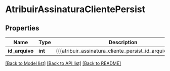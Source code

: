 # AtribuirAssinaturaClientePersist

## Properties
Name | Type | Description | Notes
------------ | ------------- | ------------- | -------------
**id_arquivo** | **int** | {{{atribuir_assinatura_cliente_persist_id_arquivo_value}}} | [optional] 

[[Back to Model list]](../README.md#documentation-for-models) [[Back to API list]](../README.md#documentation-for-api-endpoints) [[Back to README]](../README.md)


